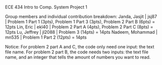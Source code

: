 ECE 434 Intro to Comp. System Project 1

Group members and individual contribution breakdown:
Janda, Jasjit     |  jsj87   |  Problem 1 Part 1 (3pts), Problem 1 Part 3 (3pts), Problem 2 Part B (6pts) = 12pts
Lin, Eric         |  ekl40   |  Problem 2 Part A (4pts), Problem 2 Part C (8pts) = 12pts
Lu, Jeffrey       |  jl2088  |  Problem 3 (14pts) = 14pts
Nadeem, Mohammad  |  mn535   |  Problem 1 Part 2 (12pts) = 14pts

Notice:
For problem 2 part A and C, the code only need one input: the text file name.
For problem 2 part B, the code needs two inputs: the text file name, and an integer that tells the amount of numbers you want to read.
